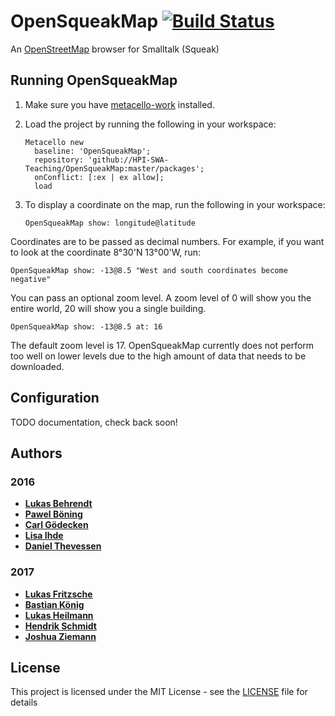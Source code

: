 # OpenSqueakMap [![Build Status](https://travis-ci.org/HPI-SWA-Teaching/OpenSqueakMap.svg?branch=master)](https://travis-ci.org/HPI-SWA-Teaching/OpenSqueakMap)
An [OpenStreetMap](http://www.osm.org) browser for Smalltalk (Squeak)

## Running OpenSqueakMap

1. Make sure you have [metacello-work](https://github.com/dalehenrich/metacello-work) installed.

2. Load the project by running the following in your workspace:
	```smalltalk
	Metacello new
	  baseline: 'OpenSqueakMap';
	  repository: 'github://HPI-SWA-Teaching/OpenSqueakMap:master/packages';
	  onConflict: [:ex | ex allow];
	  load
	```

3. To display a coordinate on the map, run the following in your workspace:
	```smalltalk
	OpenSqueakMap show: longitude@latitude
	```

Coordinates are to be passed as decimal numbers. For example, if you want to look at the coordinate 8°30'N 13°00'W, run:
```smalltalk
OpenSqueakMap show: -13@8.5 "West and south coordinates become negative"
```

You can pass an optional zoom level. A zoom level of 0 will show you the entire world, 20 will show you a single building. 
```smalltalk
OpenSqueakMap show: -13@8.5 at: 16
```

The default zoom level is 17. OpenSqueakMap currently does not perform too well on lower levels due to the high amount of data that needs to be downloaded.

## Configuration

TODO documentation, check back soon!

## Authors

### 2016

* [**Lukas Behrendt**](https://github.com/Blaidd-Drwg)
* [**Pawel Böning**](https://github.com/PawelBoe)
* [**Carl Gödecken**](https://github.com/MasterCarl)
* [**Lisa Ihde**](https://github.com/julisa99)
* [**Daniel Thevessen**](https://github.com/danthe96)

### 2017

* [**Lukas Fritzsche**](https://github.com/birneamstiel)
* [**Bastian König**](https://github.com/bakoe)
* [**Lukas Heilmann**](https://github.com/lheilmann)
* [**Hendrik Schmidt**](https://github.com/HendrikSchmidt)
* [**Joshua Ziemann**](https://github.com/JoshCoder42)

## License

This project is licensed under the MIT License - see the [LICENSE](LICENSE) file for details
